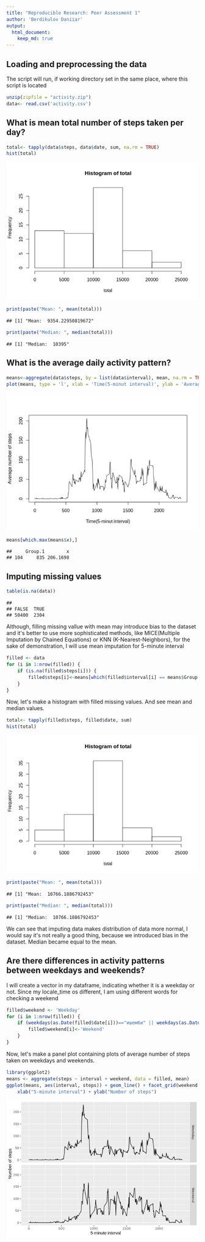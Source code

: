 ```yaml
---
title: "Reproducible Research: Peer Assessment 1"
author: 'Berdikulov Daniiar'
output: 
  html_document:
    keep_md: true
---
```



## Loading and preprocessing the data
The script will run, if working directory set in the same place, where this script is located

```r
unzip(zipfile = "activity.zip")
data<- read.csv('activity.csv')
```

## What is mean total number of steps taken per day?

```r
total<- tapply(data$steps, data$date, sum, na.rm = TRUE)
hist(total)
```

![](PA1_template_files/figure-html/unnamed-chunk-2-1.png)<!-- -->


```r
print(paste("Mean: ", mean(total)))
```

```
## [1] "Mean:  9354.22950819672"
```

```r
print(paste("Median: ", median(total)))
```

```
## [1] "Median:  10395"
```

## What is the average daily activity pattern?

```r
means<-aggregate(data$steps, by = list(data$interval), mean, na.rm = TRUE)
plot(means, type = 'l', xlab = 'Time(5-minut interval)', ylab = 'Average number of steps')
```

![](PA1_template_files/figure-html/unnamed-chunk-4-1.png)<!-- -->


```r
means[which.max(means$x),]
```

```
##     Group.1        x
## 104     835 206.1698
```


## Imputing missing values

```r
table(is.na(data))
```

```
## 
## FALSE  TRUE 
## 50400  2304
```

Although, filling missing vallue with mean may introduce bias to the dataset and it's better to use more sophisticated methods, like MICE(Multiple Imputation by Chained Equations) or KNN (K-Nearest-Neighbors), for the sake of demonstration, I will use mean imputation for 5-minute interval


```r
filled <- data 
for (i in 1:nrow(filled)) {
    if (is.na(filled$steps[i])) {
        filled$steps[i]<-means[which(filled$interval[i] == means$Group.1),]$x
    }
}
```

Now, let's make a histogram with filled missing values. And see mean and median values.

```r
total<- tapply(filled$steps, filled$date, sum)
hist(total)
```

![](PA1_template_files/figure-html/unnamed-chunk-8-1.png)<!-- -->


```r
print(paste("Mean: ", mean(total)))
```

```
## [1] "Mean:  10766.1886792453"
```

```r
print(paste("Median: ", median(total)))
```

```
## [1] "Median:  10766.1886792453"
```
We can see that imputing data makes distribution of data more normal, I would say it's not really a good thing, because we introduced bias in the dataset. Median became equal to the mean. 

## Are there differences in activity patterns between weekdays and weekends?
I will create a vector in my dataframe, indicating whether it is a weekday or not. Since my locale_time os different, I am using different words for checking a weekend


```r
filled$weekend <- 'Weekday'
for (i in 1:nrow(filled)) {
    if (weekdays(as.Date(filled$date[i]))=="ишемби" || weekdays(as.Date(filled$date[i])) == "жекшемби") {
        filled$weekend[i]<-'Weekend'
    }
}
```
Now, let's make a panel plot containing plots of average number of steps taken on weekdays and weekends.


```r
library(ggplot2)
means <- aggregate(steps ~ interval + weekend, data = filled, mean)
ggplot(means, aes(interval, steps)) + geom_line() + facet_grid(weekend ~ .) + 
    xlab("5-minute interval") + ylab("Number of steps")
```

![](PA1_template_files/figure-html/unnamed-chunk-11-1.png)<!-- -->
